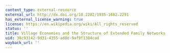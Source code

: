 ```yaml
---
content_type: external-resource
external_url: http://dx.doi.org/10.2202/1935-1682.2291
has_external_license_warning: true
license: https://en.wikipedia.org/wiki/All_rights_reserved
status: ''
title: Village Economies and the Structure of Extended Family Networks
uid: 38c93142-9d31-4355-ad8e-9af9f1384cad
wayback_url: ''
---
```

